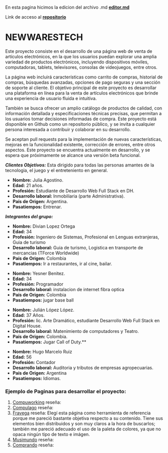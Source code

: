 En esta pagina hicimos la edicion del archivo .md [**editor.md**](https://pandao.github.io/editor.md/en.html "editor.md")

Link de acceso al [**repositorio**](https://github.com/divianl/grupo_9_newwarestech.git "repositorio")
# NEWWARESTECH
Este proyecto consiste en el desarrollo de una página web de venta de artículos electrónicos, en la que los usuarios puedan explorar una amplia variedad de productos electrónicos, incluyendo dispositivos móviles, computadoras, tablets, televisores, consolas de videojuegos, entre otros. 
<p>

La página web incluirá características como carrito de compras, historial de compras, búsquedas avanzadas, opciones de pago seguras y una sección de soporte al cliente. 
El objetivo principal de este proyecto es desarrollar una plataforma en línea para la venta de artículos electrónicos que brinde una experiencia de usuario fluida e intuitiva. 
<p>

También se busca ofrecer un amplio catálogo de productos de calidad, con información detallada y especificaciones técnicas precisas, que permitan a los usuarios tomar decisiones informadas de compra. 
Este proyecto está disponible en Github como un repositorio público, y se invita a cualquier persona interesada a contribuir y colaborar en su desarrollo. 
<p>

Se aceptan pull requests para la implementación de nuevas características, mejoras en la funcionalidad existente, corrección de errores, entre otros aspectos. 
Este proyecto se encuentra actualmente en desarrollo, y se espera que próximamente se alcance una versión beta funcional.

***Clientes Objetivos:*** Esta dirigido para todas las personas amantes de la tecnologia, el juego y el entreteniento en general. 

- **Nombre:** Julia Agostino.
- **Edad:** 21 años.
- **Profesión:** Estudiante de Desarrollo Web Full Stack en DH.
- **Desarrollo laboral:** Inmobiliaria (parte Administrativa).
- **País de Origen:** Argentina.
- **Pasatiempos:** Entrenar.
<p>

***Integrantes del grupo:***
- **Nombre:** Divian Lopez Ortega
- **Edad:** 34 
- **Profesión:** Ingeniero de Sistemas, Profesional en Lenguas extranjeras, Guia de turismo
- **Desarrollo laboral:** Guia de turismo, Logistica en transporte de mercancias (TForce Worldwide)
- **País de Origen:** Colombia
- **Pasatiempos:** Ir a restaurantes, ir al cine, bailar. 
<p>

- **Nombre:** Yesner Benitez.
- **Edad:** 34
- **Profesión:** Programador
- **Desarrollo laboral:** instalacion de internet fibra optica
- **País de Origen:** Colombia
- **Pasatiempos:** jugar base ball
<p>

- **Nombre:** Julián López López.
- **Edad:** 37 Años.
- **Profesión:** lic. Arte Dramático, estudiante Desarrollo Web Full Stack en Digital House.
- **Desarrollo laboral:** Matenimiento de computadores y Teatro. 
- **País de Origen:** Colombia.
- **Pasatiempos:** Jugar Call of Duty.**
<p>

- **Nombre:** Hugo Marcelo Ruiz 
- **Edad:** 56
- **Profesión:** Contador
- **Desarrollo laboral:** Auditoria y tributos de empresas agropecuarias.
- **País de Origen:** Argentina
- **Pasatiempos:** Idiomas.
<p>


### **Ejemplo de Paginas para desarrollar el proyecto:**
1. [Compuworking](https://www.computerworking.com.co/ "Compuworking")
    reseña:
2. [Compulago](https://www.compulago.net/ "Compulago")
    reseña: 
3. [Fravega](https://www.fravega.com/ "Fravega")
    reseña: Elegí esta página como herramienta de referencia porque me pareció bastante objetiva respecto a su contenido. Tiene sus elementos bien distribuidos y son muy claros a la hora de buscarlos; también me pareció adecuado el uso de la paleta de colores, ya que no opaca ningún tipo de texto e imágen.
4. [Musimundo](https://www.musimundo.com/ "Musimundo")
    reseña: 
5. [Comprando](https://comprando.co/ "Comprando")
    reseña: 
